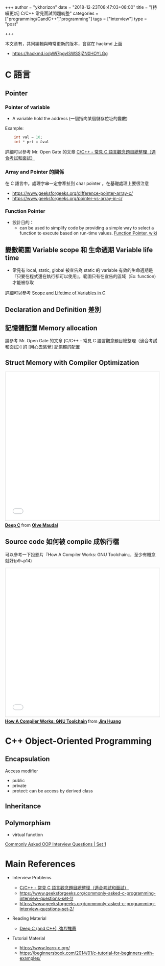 +++
author = "ykhorizon"
date = "2018-12-23T08:47:03+08:00"
title = "[持續更新] C/C++ 常見面試問題統整"
categories = ["programming/CandC++","programming"]
tags = ["interview"]
type = "post"

+++

本文章有，共同編輯與時常更新的版本，會寫在 hackmd 上面

- https://hackmd.io/pWi7pgvISWSSjZN0HOYLGg


# C 語言

## Pointer

### Pointer of variable

- A variable hold the address (一個指向某個儲存位址的變數)

Example:

```C
    int val = 10;
    int * prt = &val
```

詳細可以參考 Mr. Open Gate 的文章 [C/C++ - 常見 C 語言觀念題目總整理（適合考試和面試）](http://mropengate.blogspot.com/2017/08/cc-c.html)

### Array and Pointer 的關係

在 C 語言中，處理字串一定會牽扯到 char pointer ，在基礎處理上要很注意

- https://www.geeksforgeeks.org/difference-pointer-array-c/
- https://www.geeksforgeeks.org/pointer-vs-array-in-c/

### Function Pointer
    
- 設計目的：
    - can be used to simplify code by providing a simple way to select a function to execute based on run-time values. [Function Pointer, wiki](https://en.wikipedia.org/wiki/Function_pointer)

## 變數範圍 Variable scope 和 生命週期 Variable life time 

- 常見有 local, static, global 
被宣告為 static 的 variable 有效的生命週期是『只要在程式還在執行都可以使用』，範圍只有在宣告的區域（Ex: function) 才能被存取

詳細可以參考 [Scope and Lifetime of Variables in C](https://blog.feabhas.com/2010/09/scope-and-lifetime-of-variables-in-c/)

## Declaration and Definition 差別


## 記憶體配置 Memory allocation
	
請參考 Mr. Open Gate 的文章 [C/C++ - 常見 C 語言觀念題目總整理（適合考試和面試）] 的 [用心去感覺] 記憶體的配置


## Struct Memory with Compiler Optimization

<iframe src="//www.slideshare.net/slideshow/embed_code/key/gDVgIO0rg38cDQ?startSlide=203" width="595" height="485" frameborder="0" marginwidth="0" marginheight="0" scrolling="no" style="border:1px solid #CCC; border-width:1px; margin-bottom:5px; max-width: 100%;" allowfullscreen> </iframe> <div style="margin-bottom:5px"> <strong> <a href="//www.slideshare.net/olvemaudal/deep-c" title="Deep C" target="_blank">Deep C</a> </strong> from <strong><a href="//www.slideshare.net/olvemaudal" target="_blank">Olve Maudal</a></strong> </div>

## Source code 如何被 compile 成執行檔

可以參考一下投影片『How A Compiler Works: GNU Toolchain』，至少有概念就好(p9~p14)

<iframe src="//www.slideshare.net/slideshow/embed_code/key/pIAwbkbnVdXxBY" width="595" height="485" frameborder="0" marginwidth="0" marginheight="0" scrolling="no" style="border:1px solid #CCC; border-width:1px; margin-bottom:5px; max-width: 100%;" allowfullscreen> </iframe> <div style="margin-bottom:5px"> <strong> <a href="//www.slideshare.net/jserv/how-a-compiler-works-gnu-toolchain" title="How A Compiler Works: GNU Toolchain" target="_blank">How A Compiler Works: GNU Toolchain</a> </strong> from <strong><a href="https://www.slideshare.net/jserv" target="_blank">Jim Huang</a></strong> </div>


# C++ Object-Oriented Programming

## Encapsulation

Access modifier

 - public
 - private
 - protect: can be access by derived class


## Inheritance

## Polymorphism

- virtual function

[Commonly Asked OOP Interview Questions | Set 1](https://www.geeksforgeeks.org/commonly-asked-oop-interview-questions/)

# Main References

- Interview Problems
    - [C/C++ - 常見 C 語言觀念題目總整理（適合考試和面試）](http://mropengate.blogspot.com/2017/08/cc-c.html)
	- https://www.geeksforgeeks.org/commonly-asked-c-programming-interview-questions-set-1/
	- https://www.geeksforgeeks.org/commonly-asked-c-programming-interview-questions-set-2/

- Reading Material
	- [Deep C (and C++), 強烈推薦](https://www.slideshare.net/olvemaudal/deep-c)
		

- Tutorial Material
    - https://www.learn-c.org/
	- https://beginnersbook.com/2014/01/c-tutorial-for-beginners-with-examples/



